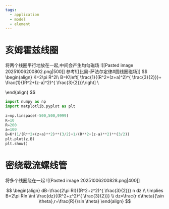 ```yaml
---
tags:
  - application
  - model
  - element
---
```

# 亥姆霍兹线圈
将两个线圈平行地放在一起,中间会产生均匀磁场
![[Pasted image 20251006200802.png|500]]
参考![[比奥-萨法尔定律#圆线圈磁场]]
$$
\begin{align}
 K=2\pi R^2I\\
B=K\left[  \frac{1}{(R^2+(z+a)^2)^{ \frac{3}{2}}}+ \frac{1}{(R^2+(z-a)^2)^{ \frac{3}{2}}}\right] \\

\end{align}
$$

```python
import numpy as np  
import matplotlib.pyplot as plt  
  
z=np.linspace(-500,500,9999)  
K=10  
R=200  
a=100  
B=K*(1/(R**2+(z+a)**2)**(3/2)+1/(R**2+(z-a)**2)**(3/2))  
plt.plot(z,B)  
plt.show()
```
# 密绕载流螺线管
将多个线圈绕在一起
![[Pasted image 20251006200828.png|400]]

$$
\begin{align}
dB=\frac{2\pi RI}{(R^2+z^2)^{ \frac{3}{2}}} n dz \\
\implies B=2\pi RIn \int \frac{dz}{(R^2+z^2)^{ \frac{3}{2}}} \\
dz=\frac{r d\theta}{\sin \theta},r=\frac{R}{\sin \theta}
\end{align}
$$


